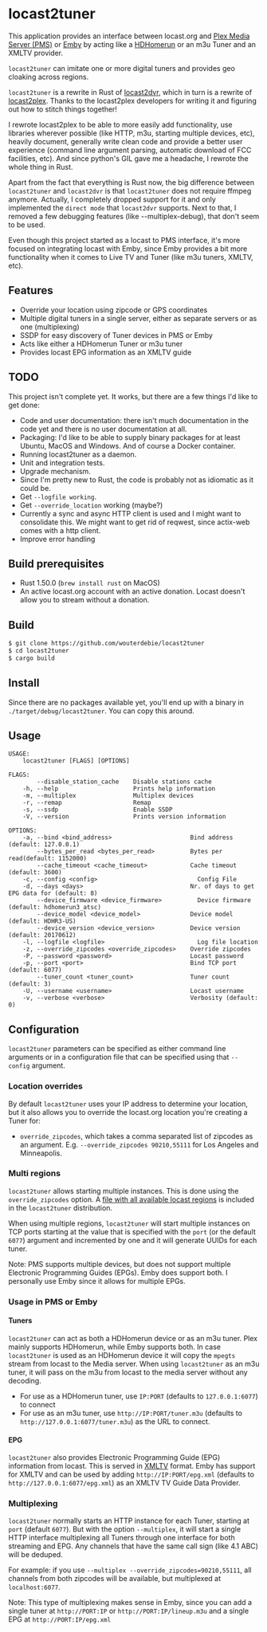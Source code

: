 # locast2tuner

This application provides an interface between locast.org and [Plex Media Server (PMS)](https://plex.tv) or [Emby](https://emby.media) by acting like a [HDHomerun](https://www.silicondust.com/) or an m3u Tuner and an XMLTV provider.

`locast2tuner` can imitate one or more digital tuners and provides geo cloaking across regions.

`locast2tuner` is a rewrite in Rust of [locast2dvr](https://github.com/wouterdebie/locast2dvr), which in turn is a rewrite of [locast2plex](https://github.com/tgorgdotcom/locast2plex). Thanks to the locast2plex developers for writing it and figuring out how to stitch things together!

I rewrote locast2plex to be able to more easily add functionality, use libraries wherever possible (like HTTP, m3u, starting multiple devices, etc), heavily document, generally write clean code and provide a better user experience (command line argument parsing, automatic download of FCC facilities, etc). And since python's GIL gave me a headache, I rewrote the whole thing in Rust.

Apart from the fact that everything is Rust now, the big difference between `locast2tuner` and `locast2dvr` is that `locast2tuner` does not require ffmpeg anymore. Actually, I completely dropped support for it and only implemented the `direct mode` that `locast2dvr` supports. Next to that, I removed a few debugging features (like --multiplex-debug), that don't seem to be used.

Even though this project started as a locast to PMS interface, it's more focused on integrating locast with Emby, since Emby provides a bit more functionality when it comes to Live TV and Tuner (like m3u tuners, XMLTV, etc).

## Features
- Override your location using zipcode or GPS coordinates
- Multiple digital tuners in a single server, either as separate servers or as one (multiplexing)
- SSDP for easy discovery of Tuner devices in PMS or Emby
- Acts like either a HDHomerun Tuner or m3u tuner
- Provides locast EPG information as an XMLTV guide

## TODO
This project isn't complete yet. It works, but there are a few things I'd like to get done:
- Code and user documentation: there isn't much documentation in the code yet and there is no user documentation at all.
- Packaging: I'd like to be able to supply binary packages for at least Ubuntu, MacOS and Windows. And of course a Docker container.
- Running locast2tuner as a daemon.
- Unit and integration tests.
- Upgrade mechanism.
- Since I'm pretty new to Rust, the code is probably not as idiomatic as it could be.
- Get `--logfile working`.
- Get `--override_location` working (maybe?)
- Currently a sync and async HTTP client is used and I might want to consolidate this. We might want to get rid of reqwest, since actix-web comes with a http client.
- Improve error handling
## Build prerequisites
- Rust 1.50.0 (`brew install rust` on MacOS)
- An active locast.org account with an active donation. Locast doesn't allow you to stream without a donation.


## Build
```sh
$ git clone https://github.com/wouterdebie/locast2tuner
$ cd locast2tuner
$ cargo build
```

## Install
Since there are no packages available yet, you'll end up with a binary in `./target/debug/locast2tuner`. You can copy this around.


## Usage
```
USAGE:
    locast2tuner [FLAGS] [OPTIONS]

FLAGS:
        --disable_station_cache    Disable stations cache
    -h, --help                     Prints help information
    -m, --multiplex                Multiplex devices
    -r, --remap                    Remap
    -s, --ssdp                     Enable SSDP
    -V, --version                  Prints version information

OPTIONS:
    -a, --bind <bind_address>                      Bind address (default: 127.0.0.1)
        --bytes_per_read <bytes_per_read>          Bytes per read(default: 1152000)
        --cache_timeout <cache_timeout>            Cache timeout (default: 3600)
    -c, --config <config>                            Config File
    -d, --days <days>                              Nr. of days to get EPG data for (default: 8)
        --device_firmware <device_firmware>          Device firmware (default: hdhomerun3_atsc)
        --device_model <device_model>              Device model (default: HDHR3-US)
        --device_version <device_version>          Device version (default: 20170612)
    -l, --logfile <logfile>                          Log file location
    -z, --override_zipcodes <override_zipcodes>    Override zipcodes
    -P, --password <password>                      Locast password
    -p, --port <port>                              Bind TCP port (default: 6077)
        --tuner_count <tuner_count>                Tuner count (default: 3)
    -U, --username <username>                      Locast username
    -v, --verbose <verbose>                        Verbosity (default: 0)
```

## Configuration
`locast2tuner` parameters can be specified as either command line arguments or in a configuration file that can be specified using that `--config` argument.

### Location overrides

By default `locast2tuner` uses your IP address to determine your location, but it also allows you to override the locast.org location you're creating a Tuner for:

- `override_zipcodes`, which takes a comma separated list of zipcodes as an argument. E.g. `--override_zipcodes 90210,55111` for Los Angeles and Minneapolis.

### <a name="multi_region"></a>Multi regions

`locast2tuner` allows starting multiple instances. This is done using the `override_zipcodes` option. A [file with all available locast regions](https://github.com/wouterdebie/locast2tuner/blob/main/regions) is included in the `locast2tuner` distribution.

When using multiple regions, `locast2tuner` will start multiple instances on TCP ports starting at the value that is specified with the `port` (or the default `6077`) argument and incremented by one and it will generate UUIDs for each tuner.

Note: PMS supports multiple devices, but does not support multiple Electronic Programming Guides (EPGs). Emby does support both. I personally use Emby since it allows for multiple EPGs.

### Usage in PMS or Emby

#### Tuners
`locast2tuner` can act as both a HDHomerun device or as an m3u tuner. Plex mainly supports HDHomerun, while Emby supports both. In case `locast2tuner` is used as an HDHomerun device it will copy the `mpegts` stream from locast to the Media server. When using `locast2tuner` as an m3u tuner, it will pass on the m3u from locast to the media server without any decoding.

- For use as a HDHomerun tuner, use `IP:PORT` (defaults to `127.0.0.1:6077`) to connect
- For use as an m3u tuner, use `http://IP:PORT/tuner.m3u` (defaults to `http://127.0.0.1:6077/tuner.m3u`) as the URL to connect.

#### EPG
`locast2tuner` also provides Electronic Programming Guide (EPG) information from locast. This is served in [XMLTV](http://wiki.xmltv.org/) format. Emby has support for XMLTV and can be used by adding `http://IP:PORT/epg.xml`  (defaults to `http://127.0.0.1:6077/epg.xml`) as an XMLTV TV Guide Data Provider.

### Multiplexing

`locast2tuner` normally starts an HTTP instance for each Tuner, starting at `port` (default `6077`). But with the option `--multiplex`, it will start a single HTTP interface multiplexing all Tuners through one interface for both streaming and EPG. Any channels that have the same call sign (like 4.1 ABC) will be deduped.

For example: if you use `--multiplex --override_zipcodes=90210,55111`, all channels from both zipcodes will be available, but multiplexed at `localhost:6077`.

Note: This type of multiplexing makes sense in Emby, since you can add a single tuner at `http://PORT:IP` or `http://PORT:IP/lineup.m3u` and a single EPG at `http://PORT:IP/epg.xml`
